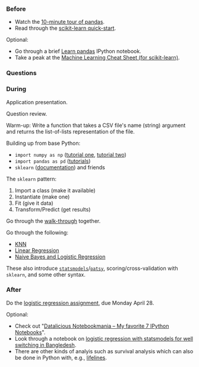 ### Before

 * Watch the [10-minute tour of pandas](http://vimeo.com/59324550).
 * Read through the [scikit-learn quick-start](http://scikit-learn.org/dev/tutorial/basic/tutorial.html).

Optional:

 * Go through a brief [Learn pandas](http://nbviewer.ipython.org/urls/bitbucket.org/hrojas/learn-pandas/raw/master/lessons/01%20-%20Lesson.ipynb) IPython notebook.
 * Take a peak at the [Machine Learning Cheat Sheet (for scikit-learn)](http://peekaboo-vision.blogspot.com/2013/01/machine-learning-cheat-sheet-for-scikit.html).


### Questions



### During

Application presentation.

Question review.

Warm-up: Write a function that takes a CSV file's name (string) argument and returns the list-of-lists representation of the file.

Building up from base Python:
 * `import numpy as np` ([tutorial one](http://scipy-lectures.github.io/intro/numpy/array_object.html), [tutorial two](http://wiki.scipy.org/Tentative_NumPy_Tutorial))
 * `import pandas as pd` ([tutorials](http://pandas.pydata.org/pandas-docs/stable/tutorials.html))
 * `sklearn` ([documentation](http://scikit-learn.org/dev/documentation.html)) and friends

The `sklearn` pattern:
 1. Import a class (make it available)
 2. Instantiate (make one)
 3. Fit (give it data)
 4. Transform/Predict (get results)

Go through the [walk-through](walkthrough.py) together.

Go through the following:

 * [KNN](knn.md)
 * [Linear Regression](linear.md)
 * [Naive Bayes and Logistic Regression](bayes_logistic.md)

These also introduce [`statsmodels`](http://statsmodels.sourceforge.net/)/[`patsy`](http://patsy.readthedocs.org/), scoring/cross-validation with `sklearn`, and some other syntax.


### After

Do the [logistic regression assignment](../logistic_assignment), due Monday April 28.

Optional:

 * Check out "[Datalicious Notebookmania – My favorite 7 IPython Notebooks](http://beautifuldata.net/2014/03/datalicious-notebookmania-my-favorite-7-ipython-notebooks/)".
 * Look through a notebook on [logistic regression with statsmodels for well switching in Bangledesh](http://nbviewer.ipython.org/github/carljv/Will_it_Python/blob/master/ARM/ch5/arsenic_wells_switching.ipynb).
 * There are other kinds of analyis such as survival analysis which can also be done in Python with, e.g., [lifelines](http://lifelines.readthedocs.org/).
